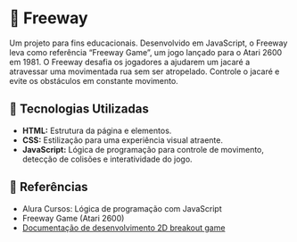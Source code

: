 # 🐊 Freeway
Um projeto para fins educacionais. Desenvolvido em JavaScript, o Freeway leva como referência “Freeway Game”, um jogo lançado para o Atari 2600 em 1981. O Freeway desafia os jogadores a ajudarem um jacaré a atravessar uma movimentada rua sem ser atropelado. Controle o jacaré e evite os obstáculos em constante movimento.

## 🚀 Tecnologias Utilizadas
- **HTML:** Estrutura da página e elementos.
- **CSS:** Estilização para uma experiência visual atraente.
- **JavaScript:** Lógica de programação para controle de movimento, detecção de colisões e interatividade do jogo.

## 📖 Referências
- Alura Cursos: Lógica de programação com JavaScript
- Freeway Game (Atari 2600)
- [Documentação de desenvolvimento 2D breakout game](https://developer.mozilla.org/en-US/docs/Games/Tutorials/2D_Breakout_game_pure_JavaScript)
